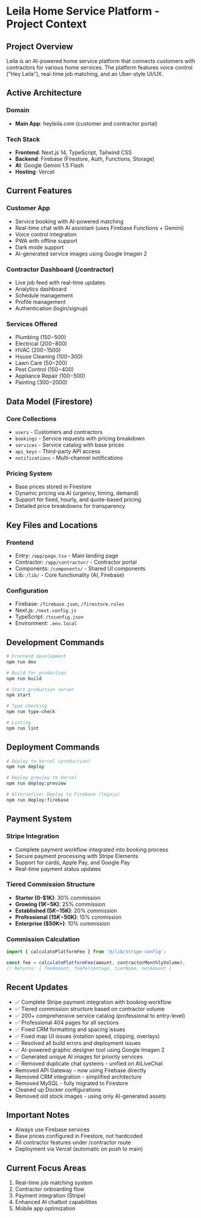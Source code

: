 # Leila Home Service Platform - Project Context

## Project Overview
Leila is an AI-powered home service platform that connects customers with contractors for various home services. The platform features voice control ("Hey Leila"), real-time job matching, and an Uber-style UI/UX.

## Active Architecture

### Domain
- **Main App**: heyleila.com (customer and contractor portal)

### Tech Stack
- **Frontend**: Next.js 14, TypeScript, Tailwind CSS
- **Backend**: Firebase (Firestore, Auth, Functions, Storage)
- **AI**: Google Gemini 1.5 Flash
- **Hosting**: Vercel

## Current Features

### Customer App
- Service booking with AI-powered matching
- Real-time chat with AI assistant (uses Firebase Functions + Gemini)
- Voice control integration
- PWA with offline support
- Dark mode support
- AI-generated service images using Google Imagen 2

### Contractor Dashboard (/contractor)
- Live job feed with real-time updates
- Analytics dashboard
- Schedule management
- Profile management
- Authentication (login/signup)

### Services Offered
- Plumbing ($150-$500)
- Electrical ($200-$800)
- HVAC ($200-$1500)
- House Cleaning ($100-$300)
- Lawn Care ($50-$200)
- Pest Control ($150-$400)
- Appliance Repair ($100-$500)
- Painting ($300-$2000)

## Data Model (Firestore)

### Core Collections
- `users` - Customers and contractors
- `bookings` - Service requests with pricing breakdown
- `services` - Service catalog with base prices
- `api_keys` - Third-party API access
- `notifications` - Multi-channel notifications

### Pricing System
- Base prices stored in Firestore
- Dynamic pricing via AI (urgency, timing, demand)
- Support for fixed, hourly, and quote-based pricing
- Detailed price breakdowns for transparency

## Key Files and Locations

### Frontend
- Entry: `/app/page.tsx` - Main landing page
- Contractor: `/app/contractor/` - Contractor portal
- Components: `/components/` - Shared UI components
- Lib: `/lib/` - Core functionality (AI, Firebase)

### Configuration
- Firebase: `/firebase.json`, `/firestore.rules`
- Next.js: `/next.config.js`
- TypeScript: `/tsconfig.json`
- Environment: `.env.local`

## Development Commands

```bash
# Frontend development
npm run dev

# Build for production
npm run build

# Start production server
npm start

# Type checking
npm run type-check

# Linting
npm run lint
```

## Deployment Commands

```bash
# Deploy to Vercel (production)
npm run deploy

# Deploy preview to Vercel
npm run deploy:preview

# Alternative: Deploy to Firebase (legacy)
npm run deploy:firebase
```

## Payment System

### Stripe Integration
- Complete payment workflow integrated into booking process
- Secure payment processing with Stripe Elements
- Support for cards, Apple Pay, and Google Pay
- Real-time payment status updates

### Tiered Commission Structure
- **Starter (0-$1K)**: 30% commission
- **Growing ($1K-$5K)**: 25% commission  
- **Established ($5K-$15K)**: 20% commission
- **Professional ($15K-$50K)**: 15% commission
- **Enterprise ($50K+)**: 10% commission

### Commission Calculation
```typescript
import { calculatePlatformFee } from '@/lib/stripe-config';

const fee = calculatePlatformFee(amount, contractorMonthlyVolume);
// Returns: { feeAmount, feePercentage, tierName, netAmount }
```

## Recent Updates
- ✅ Complete Stripe payment integration with booking workflow
- ✅ Tiered commission structure based on contractor volume
- ✅ 200+ comprehensive service catalog (professional to entry-level)
- ✅ Professional 404 pages for all sections
- ✅ Fixed CRM formatting and spacing issues
- ✅ Fixed map UI issues (rotation speed, clipping, overlays)
- ✅ Resolved all build errors and deployment issues
- ✅ AI-powered graphic designer tool using Google Imagen 2
- ✅ Generated unique AI images for priority services
- ✅ Removed duplicate chat systems - unified on AILiveChat
- Removed API Gateway - now using Firebase directly
- Removed CRM integration - simplified architecture
- Removed MySQL - fully migrated to Firestore
- Cleaned up Docker configurations
- Removed old stock images - using only AI-generated assets

## Important Notes
- Always use Firebase services
- Base prices configured in Firestore, not hardcoded
- All contractor features under /contractor route
- Deployment via Vercel (automatic on push to main)

## Current Focus Areas
1. Real-time job matching system
2. Contractor onboarding flow
3. Payment integration (Stripe)
4. Enhanced AI chatbot capabilities
5. Mobile app optimization
